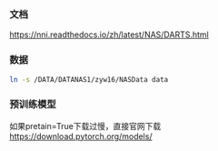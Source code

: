 
### 文档
https://nni.readthedocs.io/zh/latest/NAS/DARTS.html


### 数据
```bash
ln -s /DATA/DATANAS1/zyw16/NASData data
```


### 预训练模型
如果pretain=True下载过慢，直接官网下载
https://download.pytorch.org/models/